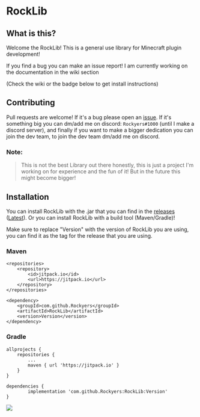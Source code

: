 # RockLib

## What is this?
Welcome the RockLib! This is a general use library for Minecraft plugin development!

If you find a bug you can make an issue report! I am currently working on the documentation in the wiki section

(Check the wiki or the badge below to get install instructions)

## Contributing
Pull requests are welcome! If it's a bug please open an [issue](https://github.com/Rockyers/RockLib/issues/new). If it's something big you can dm/add me on discord: `Rockyers#1000` (until I make a discord server), and finally if you want 
to make a bigger dedication you can join the dev team, to join the dev team dm/add me on discord.
### Note:
> This is not the best Library out there honestly,
this is just a project I'm working on for experience and the fun of it!
But in the future this might become bigger!

## Installation
You can install RockLib with the .jar that you can find in the [releases](https://github.com/Rockyers/RockLib/releases) ([Latest](https://github.com/Rockyers/RockLib/releases/latest)).
Or you can install RockLib with a build tool (Maven/Gradle)! 

Make sure to replace "Version" with the version of RockLib you are using, you can find it as the tag for the release that you are using.
### Maven
```maven
<repositories>
    <repository>
        <id>jitpack.io</id>
        <url>https://jitpack.io</url>
    </repository>
</repositories>

<dependency>
    <groupId>com.github.Rockyers</groupId>
    <artifactId>RockLib</artifactId>
    <version>Version</version>
</dependency>
```

### Gradle
```gradel
allprojects {
    repositories {
        ...
        maven { url 'https://jitpack.io' }
    }
}

dependencies {
        implementation 'com.github.Rockyers:RockLib:Version'
}
```
[![](https://jitpack.io/v/Rockyers/RockLib.svg)](https://jitpack.io/#Rockyers/RockLib)
